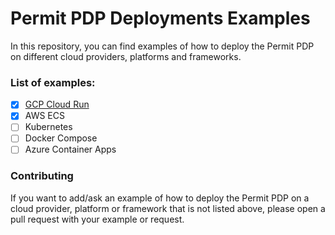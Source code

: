 # Permit PDP Deployments Examples

In this repository, you can find examples of how to deploy the Permit PDP on different cloud providers, platforms and
frameworks.

### List of examples:

- [X] [GCP Cloud Run](gcp)
- [X] AWS ECS
- [ ] Kubernetes
- [ ] Docker Compose
- [ ] Azure Container Apps

### Contributing

If you want to add/ask an example of how to deploy the Permit PDP on a cloud provider, platform or framework that is not
listed above, please open a pull request with your example or request.


